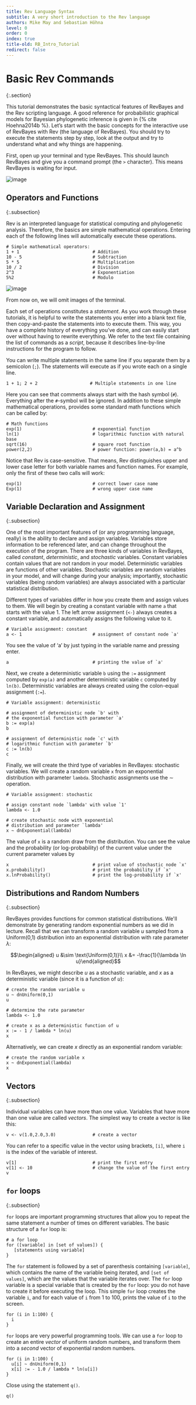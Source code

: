 ```yaml
---
title: Rev Language Syntax
subtitle: A very short introduction to the Rev language
authors: Mike May and Sebastian Höhna
level: 0
order: 0
index: true
title-old: RB_Intro_Tutorial
redirect: false
---
```


Basic Rev Commands
==============
{:.section}

This tutorial demonstrates the basic syntactical features of RevBayes
and the Rev scripting language. A good reference for probabilistic graphical models for
Bayesian phylogenetic inference is given in {% cite Hoehna2014b %}. Let’s start with the basic concepts
for the interactive use of RevBayes with Rev (the language of
RevBayes). You should try to execute the statements step by step, look
at the output and try to understand what and why things are happening.

First, open up your terminal and type RevBayes. This should launch RevBayes and give you
a command prompt (the `>` character). This means RevBayes is waiting for input.

![image](figures/terminal.png)

Operators and Functions
-----------------------
{:.subsection}

Rev is an interpreted language for statistical computing and phylogenetic
analysis. Therefore, the basics are simple mathematical operations.
Entering each of the following lines will automatically execute these
operations.

    # Simple mathematical operators:
    1 + 1                            # Addition
    10 - 5                           # Subtraction
    5 * 5                            # Multiplication
    10 / 2                           # Division
    2^3                              # Exponentiation
    5%2                              # Modulo

![image](figures/revbayes_operations.png)

From now on, we will omit images of the terminal.

Each set of operations constitutes a *statement*. As you work through
these tutorials, it is helpful to write the statements you enter into a
blank text file, then copy-and-paste the statements into to execute
them. This way, you have a complete history of everything you’ve done,
and can easily start over without having to rewrite everything. We refer
to the text file containing the list of commands as a *script*, because
it describes line-by-line instructions for the program to follow.

You can write multiple statements in the same line if you separate them
by a semicolon (`;`). The statements will execute as if you wrote each
on a single line.

    1 + 1; 2 + 2                    # Multiple statements in one line

Here you can see that comments always start with the hash symbol (`#`).
Everything after the `#`-symbol will be ignored. In addition to these
simple mathematical operations, provides some standard math functions
which can be called by:

    # Math functions
    exp(1)                           # exponential function
    ln(1)                            # logarithmic function with natural base
    sqrt(16)                         # square root function 
    power(2,2)                       # power function: power(a,b) = a^b

Notice that Rev is case-sensitive. That means, Rev distinguishes upper and lower
case letter for both variable names and function names. For example,
only the first of these two calls will work:

    exp(1)                           # correct lower case name
    Exp(1)                           # wrong upper case name

Variable Declaration and Assignment
-----------------------------------
{:.subsection}

One of the most important features of (or any programming language,
really) is the ability to declare and assign variables. Variables store
information to be referenced later, and can change throughout the
execution of the program. There are three kinds of variables in RevBayes, called
*constant*, *deterministic*, and *stochastic* variables. Constant
variables contain values that are not random in your model.
Deterministic variables are functions of other variables. Stochastic
variables are random variables in your model, and will change during
your analysis; importantly, stochastic variables (being random
variables) are always associated with a particular statistical
distribution.

Different types of variables differ in how you create them and assign
values to them. We will begin by creating a constant variable with name
`a` that starts with the value 1. The left arrow assignment (`<-`)
always creates a constant variable, and automatically assigns the
following value to it.

    # Variable assignment: constant
    a <- 1                           # assignment of constant node `a'

You see the value of ‘a’ by just typing in the variable name and
pressing enter.

    a                                # printing the value of `a'

Next, we create a deterministic variable `b` using the `:=` assignment
computed by `exp(a)` and another deterministic variable `c` computed by
`ln(b)`. Deterministic variables are always created using the
colon-equal assignment (`:=`).

    # Variable assignment: deterministic

    # assignment of deterministic node `b' with
    # the exponential function with parameter `a'
    b := exp(a)  
    b

    # assignment of deterministic node `c' with
    # logarithmic function with parameter `b'
    c := ln(b)              
    c 

Finally, we will create the third type of variables in RevBayes: stochastic
variables. We will create a random variable `x` from an exponential
distribution with parameter `lambda`. Stochastic assignments use the
$\sim$ operation.

    # Variable assignment: stochastic

    # assign constant node `lambda' with value `1'
    lambda <- 1.0

    # create stochastic node with exponential 
    # distribution and parameter `lambda'
    x ~ dnExponential(lambda)

The value of `x` is a random draw from the distribution. You can see the
value and the probability (or log-probability) of the current value
under the current parameter values by

    x                                # print value of stochastic node `x'
    x.probability()                  # print the probability if `x'
    x.lnProbability()                # print the log-probability if `x'

Distributions and Random Numbers
--------------------------------
{:.subsection}

RevBayes provides functions for common statistical distributions. We'll
demonstrate by generating random exponential numbers as we did in
lecture. Recall that we can transform a random variable $u$ sampled from
a Uniform(0,1) distribution into an exponential distribution with rate
parameter $\lambda$:

$$\begin{aligned}
    u &\sim \text{Uniform(0,1)}\\
    x &= -\frac{1}{\lambda \ln u}\end{aligned}$$

In RevBayes, we might describe
$u$ as a stochastic variable, and $x$ as a deterministic variable (since
it is a function of $u$):

    # create the random variable u
    u ~ dnUniform(0,1)
    u

    # determine the rate parameter
    lambda <- 1.0

    # create x as a deterministic function of u
    x := - 1 / lambda * ln(u)
    x

Alternatively, we can create $x$ directly as an exponential random
variable:

    # create the random variable x
    x ~ dnExponential(lambda)
    x

Vectors
-------
{:.subsection}

Individual variables can have more than one value. Variables that have
more than one value are called *vectors*. The simplest way to create a
vector is like this:

    v <- v(1.0,2.0,3.0)              # create a vector

You can refer to a specific value in the vector using brackets, `[i]`,
where `i` is the index of the variable of interest.

    v[1]                             # print the first entry
    v[1] <- 10                       # change the value of the first entry
    v

`for` loops
-----------
{:.subsection}

`for` loops are important programming structures that allow you to
repeat the same statement a number of times on different variables. The
basic structure of a `for` loop is:

    # a for loop
    for ([variable] in [set of values]) {
       [statements using variable]
    }

The `for` statement is followed by a set of parenthesis containing
`[variable]`, which contains the name of the variable being iterated,
and `[set of values]`, which are the values that the variable iterates
over. The `for` loop variable is a special variable that is created by
the `for` loop: you do not have to create it before executing the loop.
This simple `for` loop creates the variable `i`, and for each value of
`i` from 1 to 100, prints the value of `i` to the screen.

    for (i in 1:100) {
      i
    }

`for` loops are very powerful programming tools. We can use a `for` loop
to create an entire *vector* of uniform random numbers, and transform
them into a *second* vector of exponential random numbers.

    for (i in 1:100) {
      u[i] ~ dnUniform(0,1)
      x[i] := - 1.0 / lambda * ln(u[i])
    }

Close using the statement `q()`.

    q()
